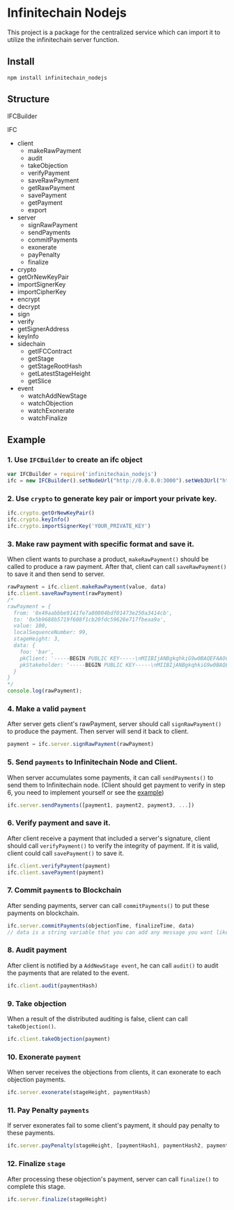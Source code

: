 # Infinitechain Nodejs

This project is a package for the centralized service which can import it to utilize the infinitechain server function.

## Install
```
npm install infinitechain_nodejs
```
## Structure
IFCBuilder

IFC
- client
  - makeRawPayment
  - audit
  - takeObjection
  - verifyPayment
  - saveRawPayment
  - getRawPayment
  - savePayment
  - getPayment
  - export
- server
  - signRawPayment
  - sendPayments
  - commitPayments
  - exonerate
  - payPenalty
  - finalize
- crypto
 - getOrNewKeyPair
  - importSignerKey
  - importCipherKey
  - encrypt
  - decrypt
  - sign
  - verify
  - getSignerAddress
  - keyInfo
- sidechain
  - getIFCContract
  - getStage
  - getStageRootHash
  - getLatestStageHeight
  - getSlice
- event
  - watchAddNewStage
  - watchObjection
  - watchExonerate
  - watchFinalize

## Example
### 1. Use `IFCBuilder` to create an ifc object
```javascript
var IFCBuilder = require('infinitechain_nodejs')
ifc = new IFCBuilder().setNodeUrl("http://0.0.0.0:3000").setWeb3Url("http://0.0.0.0:8545").build()
```
### 2. Use `crypto` to generate key pair or import your private key.
```javascript
ifc.crypto.getOrNewKeyPair()
ifc.crypto.keyInfo()
ifc.crypto.importSignerKey('YOUR_PRIVATE_KEY')
```
### 3. Make raw payment with specific format and save it.
When client wants to purchase a product, `makeRawPayment()` should be called to produce a raw payment. After that, client can call `saveRawPayment()` to save it and then send to server.
```javascript
rawPayment = ifc.client.makeRawPayment(value, data)
ifc.client.saveRawPayment(rawPayment)
/* 
rawPayment = {
  from: '0x49aabbbe9141fe7a80804bdf01473e250a3414cb',
  to: '0x5b9688b5719f608f1cb20fdc59626e717fbeaa9a',
  value: 100,
  localSequenceNumber: 99,
  stageHeight: 3,
  data: {
    foo: 'bar',
    pkClient: '-----BEGIN PUBLIC KEY-----\nMIIBIjANBgkqhkiG9w0BAQEFAAOCAQ8AMIIBCgKCAQEA5SxAR4lIyHg3vF/DbWKq\nZfedueCC6TpSMmD3LMZ2vhvI8cO1ydmDRTngJlgiKCcQFGGRcDqI5vxBfE4vdCy/\nDFw1zTiT9pPLUWGZNT4YxlcdFUJ26b4YqRHUk8Tfg4YNSUTaNKaj2VKj3NyLrchN\neunMWeLj+QlfdjV5zUkOy9pbMj0co1gDAK85jnO8NJupycWyA/ezfpaoTfJj2Ijd\n2b0+nCWCdWw8oWBJH9uXhCetbTI2QjYYOXj77aICrr2OUH4OkiZMoiIXAIV0D+P9\nysa6hgFzv5xAlO39mOnnu4wRoYJIIaHZyvNMVkdt4ZavZPuTuAQIPODy8/n19QWq\nRQIDAQAB\n-----END PUBLIC KEY-----',
    pkStakeholder: '-----BEGIN PUBLIC KEY-----\nMIIBIjANBgkqhkiG9w0BAQEFAAOCAQ8AMIIBCgKCAQEAiQgP8iTDok0b1JSIPmbE\nzCKSphTfHm57Mu3LIgz9PD3vfcVW43sqAMOkelRijqmUpNLW0OBYzNIgH7sIIrhG\n89zXxXG/s4ewrbcbJn8XhotFoJQFLzBFovgYv34v3ZYmlCZsApWAtXkxWveq54FJ\nsQFrUWA+J/FNkp4uqu2Ekenn8OnuYYn25LdZPiUugOPMrALk4hS6nDSBmfVSPPka\nDilawdZwjkQGH9uu8pOFYG+oT1q9MYahrkmRzY05Q4zHOhB8HPzsbz0HpuwanXga\n/HqEmvBn0EJs+SrkZZmyZ6bjz1Izx8Io67HEje9JUeV6qDLE/ZQ/PXoRLnqg3Yqd\nIwIDAQAB\n-----END PUBLIC KEY-----'
  }
}
*/
console.log(rawPayment);
```
### 4. Make a valid `payment`
After server gets client's rawPayment, server should call `signRawPayment()` to produce the payment. Then server will send it back to client.
```javascript
payment = ifc.server.signRawPayment(rawPayment)
```
### 5. Send `payments` to Infinitechain Node and Client.
When server accumulates some payments, it can call `sendPayments()` to send them to Infinitechain node.
(Client should get payment to verify in step 6, you need to implement yourself or see the [example](https://github.com/TideiSunTaipei/infinitechain_nodejs_demo/blob/master/server.js#L21))
```javascript
ifc.server.sendPayments([payment1, payment2, payment3, ...])
```
### 6. Verify payment and save it.
After client receive a payment that included a server's signature, client should call `verifyPayment()` to verify the integrity of payment. If it is valid, client could call `savePayment()` to save it.
```javascript
ifc.client.verifyPayment(payment)
ifc.client.savePayment(payment)
```
### 7. Commit `payment`s to Blockchain
After sending payments, server can call `commitPayments()` to put these payments on blockchain.
```javascript
ifc.server.commitPayments(objectionTime, finalizeTime, data)
// data is a string variable that you can add any message you want like bitcoin's op_return.
```
### 8. Audit payment
After client is notified by a `AddNewStage event`, he can call `audit()` to audit the payments that are related to the event.
```javascript
ifc.client.audit(paymentHash)
```
### 9. Take objection
When a result of the distributed auditing is false, client can call `takeObjection()`.
```javascript
ifc.client.takeObjection(payment)
```
### 10. Exonerate `payment`
When server receives the objections from clients, it can exonerate to each objection payments.
```javascript
ifc.server.exonerate(stageHeight, paymentHash)
```
### 11. Pay Penalty `payments`
If server exonerates fail to some client's payment, it should pay penalty to these payments.
```javascript
ifc.server.payPenalty(stageHeight, [paymentHash1, paymentHash2, paymentHash3, ...])
```
### 12. Finalize `stage`
After processing these objection's payment, server can call `finalize()` to complete this stage.
```javascript
ifc.server.finalize(stageHeight)
```
